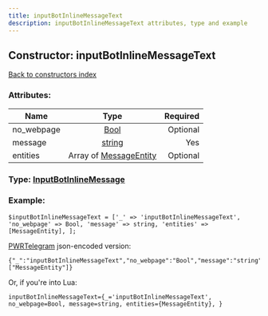 ```yaml
---
title: inputBotInlineMessageText
description: inputBotInlineMessageText attributes, type and example
---
```

## Constructor: inputBotInlineMessageText  
[Back to constructors index](index.md)



### Attributes:

| Name     |    Type       | Required |
|----------|:-------------:|---------:|
|no\_webpage|[Bool](../types/Bool.md) | Optional|
|message|[string](../types/string.md) | Yes|
|entities|Array of [MessageEntity](../types/MessageEntity.md) | Optional|



### Type: [InputBotInlineMessage](../types/InputBotInlineMessage.md)


### Example:

```
$inputBotInlineMessageText = ['_' => 'inputBotInlineMessageText', 'no_webpage' => Bool, 'message' => string, 'entities' => [MessageEntity], ];
```  

[PWRTelegram](https://pwrtelegram.xyz) json-encoded version:

```
{"_":"inputBotInlineMessageText","no_webpage":"Bool","message":"string","entities":["MessageEntity"]}
```


Or, if you're into Lua:  


```
inputBotInlineMessageText={_='inputBotInlineMessageText', no_webpage=Bool, message=string, entities={MessageEntity}, }

```


